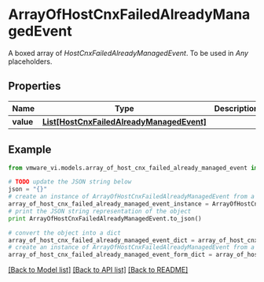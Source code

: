 # ArrayOfHostCnxFailedAlreadyManagedEvent

A boxed array of *HostCnxFailedAlreadyManagedEvent*. To be used in *Any* placeholders. 

## Properties
Name | Type | Description | Notes
------------ | ------------- | ------------- | -------------
**value** | [**List[HostCnxFailedAlreadyManagedEvent]**](HostCnxFailedAlreadyManagedEvent.md) |  | 

## Example

```python
from vmware_vi.models.array_of_host_cnx_failed_already_managed_event import ArrayOfHostCnxFailedAlreadyManagedEvent

# TODO update the JSON string below
json = "{}"
# create an instance of ArrayOfHostCnxFailedAlreadyManagedEvent from a JSON string
array_of_host_cnx_failed_already_managed_event_instance = ArrayOfHostCnxFailedAlreadyManagedEvent.from_json(json)
# print the JSON string representation of the object
print ArrayOfHostCnxFailedAlreadyManagedEvent.to_json()

# convert the object into a dict
array_of_host_cnx_failed_already_managed_event_dict = array_of_host_cnx_failed_already_managed_event_instance.to_dict()
# create an instance of ArrayOfHostCnxFailedAlreadyManagedEvent from a dict
array_of_host_cnx_failed_already_managed_event_form_dict = array_of_host_cnx_failed_already_managed_event.from_dict(array_of_host_cnx_failed_already_managed_event_dict)
```
[[Back to Model list]](../README.md#documentation-for-models) [[Back to API list]](../README.md#documentation-for-api-endpoints) [[Back to README]](../README.md)


